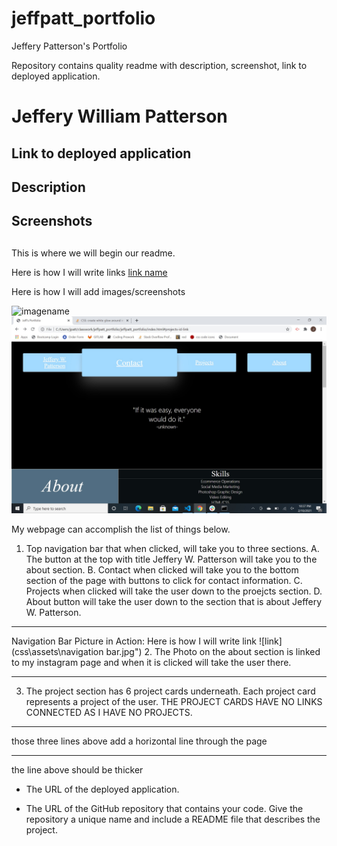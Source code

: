 # jeffpatt_portfolio
Jeffery Patterson's Portfolio

Repository contains quality readme with description, screenshot, link to deployed application.

# Jeffery William Patterson

## Link to deployed application

## Description

## Screenshots
##

This is where we will begin our readme.

Here is how I will write links [link name](targetURL "Link title")

Here is how I will add images/screenshots

![imagename](TargetUrl)
![GitHub Logo](/css/assets/nav-bar.jpg)

My webpage can accomplish the list of things below.
1. Top navigation bar that when clicked, will take you to three sections.
    A. The button at the top with title Jeffery W. Patterson will take you to the about section.
    B. Contact when clicked will take you to the bottom section of the page with buttons to click for contact information. 
    C. Projects when clicked will take the user down to the proejcts section. 
    D. About button will take the user down to the section that is about Jeffery W. Patterson.
***
Navigation Bar Picture in Action: Here is how I will write link ![link](css\assets\navigation bar.jpg")
2. The Photo on the about section is linked to my instagram page and when it is clicked will take the user there. 
***
3. The project section has 6 project cards underneath. Each project card represents a project of the user. THE PROJECT CARDS HAVE NO LINKS CONNECTED AS I HAVE NO PROJECTS.
---
those three lines above add a horizontal line through the page
***
the line above should be thicker

* The URL of the deployed application.

* The URL of the GitHub repository that contains your code. Give the repository a unique name and include a README file that describes the project.